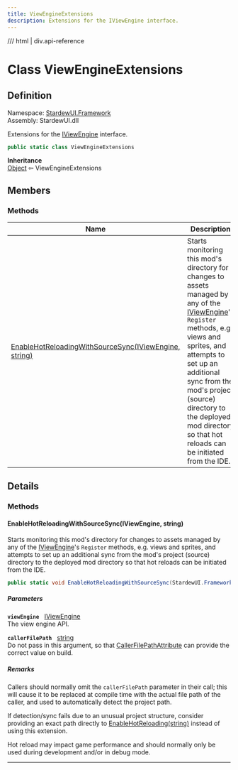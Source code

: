 ```yaml
---
title: ViewEngineExtensions
description: Extensions for the IViewEngine interface.
---
```


<link rel="stylesheet" href="/StardewUI/stylesheets/reference.css" />

/// html | div.api-reference

# Class ViewEngineExtensions

## Definition

<div class="api-definition" markdown>

Namespace: [StardewUI.Framework](index.md)  
Assembly: StardewUI.dll  

</div>

Extensions for the [IViewEngine](iviewengine.md) interface.

```cs
public static class ViewEngineExtensions
```

**Inheritance**  
[Object](https://learn.microsoft.com/en-us/dotnet/api/system.object) ⇦ ViewEngineExtensions

## Members

### Methods

 | Name | Description |
| --- | --- |
| [EnableHotReloadingWithSourceSync(IViewEngine, string)](#enablehotreloadingwithsourcesynciviewengine-string) | Starts monitoring this mod's directory for changes to assets managed by any of the [IViewEngine](iviewengine.md)'s `Register` methods, e.g. views and sprites, and attempts to set up an additional sync from the mod's project (source) directory to the deployed mod directory so that hot reloads can be initiated from the IDE. | 

## Details

### Methods

#### EnableHotReloadingWithSourceSync(IViewEngine, string)

Starts monitoring this mod's directory for changes to assets managed by any of the [IViewEngine](iviewengine.md)'s `Register` methods, e.g. views and sprites, and attempts to set up an additional sync from the mod's project (source) directory to the deployed mod directory so that hot reloads can be initiated from the IDE.

```cs
public static void EnableHotReloadingWithSourceSync(StardewUI.Framework.IViewEngine viewEngine, string callerFilePath);
```

##### Parameters

**`viewEngine`** &nbsp; [IViewEngine](iviewengine.md)  
The view engine API.

**`callerFilePath`** &nbsp; [string](https://learn.microsoft.com/en-us/dotnet/api/system.string)  
Do not pass in this argument, so that [CallerFilePathAttribute](https://learn.microsoft.com/en-us/dotnet/api/system.runtime.compilerservices.callerfilepathattribute) can provide the correct value on build.

##### Remarks

Callers should normally omit the `callerFilePath` parameter in their call; this will cause it to be replaced at compile time with the actual file path of the caller, and used to automatically detect the project path. 

 If detection/sync fails due to an unusual project structure, consider providing an exact path directly to [EnableHotReloading(string)](iviewengine.md#enablehotreloadingstring) instead of using this extension. 

 Hot reload may impact game performance and should normally only be used during development and/or in debug mode.

-----

